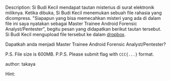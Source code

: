 Description:
Si Budi Kecil mendapat tautan misterius di surat elektronik miliknya.
Ketika dibuka, Si Budi Kecil menemukan sebuah file rahasia yang dicompress.
"Siapapun yang bisa memecahkan misteri yang ada di dalam file ini saya
nyatakan sebagai Master Trainee Android Forensic Analyst/Pentester", begitu pesan yang didapatkan berikut tautan tersebut.
Si Budi Kecil mengupload file tersebut ke dalam [dropbox](https://www.dropbox.com/s/5jza1dsuzms83qt/avd.zip?dl=0).

Dapatkah anda menjadi Master Trainee Android Forensic Analyst/Pentester?

P.S. File size is 600MB.
P.P.S. Please submit flag with `CCC{...}` format.

author: takaya

Hint:
